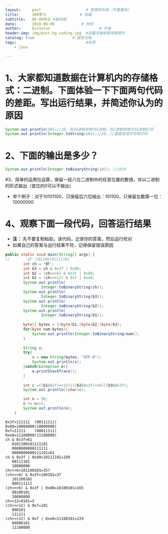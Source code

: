```yaml
---
layout:     post                    # 使用的布局（不需要改）
title:      308学习               # 标题 
subtitle:   06-08作业 #副标题
date:       2018-06-08            # 时间
author:     Euraxluo                      # 作者
header-img: img/post-bg-coding.jpg  #这篇文章标题背景图片
catalog: true                 # 是否归档
tags:                               #标签
    - java

---
```

# 1、大家都知道数据在计算机内的存储格式：二进制。下面体验一下下面两句代码的差距。写出运行结果，并简述你认为的原因
```java
System.out.println(10);//10，先10进制转换为2进制，在2进制转换为10进制打印
System.out.println(Integer.toString(10));//10，//直接变成字符串打印
```

# 2、下面的输出是多少？
```java
System.out.println(Integer.toBinaryString(10)); //1010
```

#3、简单的运用位运算，保留一段八位二进制中的任意位置的数值，并以二进制的形式输出（首位的0可以不输出）
+ 举个例子：对于10101100，只保留后六位输出：101100，只保留左数第一位：10000000

# 4、观察下面一段代码，回答运行结果
+ **注：** 先不要复制粘贴，读代码，记录你的答案，然后运行校对
+ 如果自己的答案与运行结果不符，记得保留错误原因
```java
public static void main(String[] args) {
//       '好':101100101111101
        int ch = '好';
        int b3 = ch & 0x3f | 0x80;
        int b2 = (ch>>>6) & 0x3f | 0x80;
        int b1 = (ch>>>12) & 0xf | 0xe0;
        System.out.println(
                Integer.toBinaryString(ch));
        System.out.println(
                Integer.toBinaryString(b3));
        System.out.println(
                Integer.toBinaryString(b2));
        System.out.println(
                Integer.toBinaryString(b1));
                
        byte[] bytes = {(byte)b1,(byte)b2,(byte)b3};
        for(byte num:bytes){
            System.out.println(Integer.toBinaryString(num));
        }
        
        String s;
        try{
            s = new String(bytes, "UTF-8");
            System.out.println(s);
        }catch(Exception e){
            e.printStackTrace();
        }
        
        int c =((b1&0xf)<<12)|((b2&0x3f)<<6)|(b3&0x3f);
        System.out.println((char)c);

        int n = 50;
        n += n>>1;
        System.out.println(n);
    }
```
```
0x3f=111111  (00111111)
0x80=10000000(10000000)
0xf=11111    (00011111)
0xe0=11100000(11100000)
ch & 0x3f=61
   0101100101111101
   0000000000111111
   0000000000111101=61
ch & 0x3f | 0x80=10111101=189
   00111101
   10000000
ch>>>6=101100101=357
(ch>>>6) & 0x3f=100101=37
   101100101
   000111111
(ch>>>6) & 0x3f | 0x80=10100101=165
   00100101
   10000000
ch>>12=0101=5
(ch>>>12) & 0xf=101
   000101
   111111 
(ch>>>12) & 0xf | 0xe0=11100101=229
   00000101
   11100000

```
